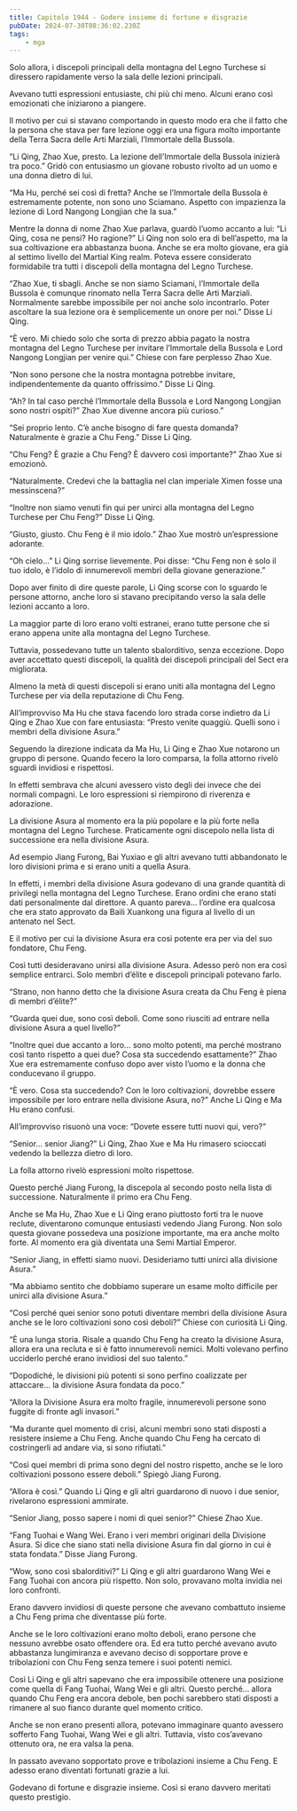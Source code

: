 ```yaml
---
title: Capitolo 1944 - Godere insieme di fortune e disgrazie
pubDate: 2024-07-30T08:36:02.230Z
tags:
    - mga
---
```


Solo allora, i discepoli principali della montagna del Legno Turchese si diressero rapidamente verso la sala delle lezioni principali.

Avevano tutti espressioni entusiaste, chi più chi meno. Alcuni erano così emozionati che iniziarono a piangere.

Il motivo per cui si stavano comportando in questo modo era che il fatto che la persona che stava per fare lezione oggi era una figura molto importante della Terra Sacra delle Arti Marziali, l’Immortale della Bussola.

“Li Qing, Zhao Xue, presto. La lezione dell’Immortale della Bussola inizierà tra poco.” Gridò con entusiasmo un giovane robusto rivolto ad un uomo e una donna dietro di lui.

“Ma Hu, perché sei così di fretta? Anche se l’Immortale della Bussola è estremamente potente, non sono uno Sciamano. Aspetto con impazienza la lezione di Lord Nangong Longjian che la sua.”

Mentre la donna di nome Zhao Xue parlava, guardò l’uomo accanto a lui: “Li Qing, cosa ne pensi? Ho ragione?” Li Qing non solo era di bell’aspetto, ma la sua coltivazione era abbastanza buona. Anche se era molto giovane, era già al settimo livello del Martial King realm. Poteva essere considerato formidabile tra tutti i discepoli della montagna del Legno Turchese.

“Zhao Xue, ti sbagli. Anche se non siamo Sciamani, l’Immortale della Bussola è comunque rinomato nella Terra Sacra delle Arti Marziali. Normalmente sarebbe impossibile per noi anche solo incontrarlo. Poter ascoltare la sua lezione ora è semplicemente un onore per noi.” Disse Li Qing.

“È vero. Mi chiedo solo che sorta di prezzo abbia pagato la nostra montagna del Legno Turchese per invitare l’Immortale della Bussola e Lord Nangong Longjian per venire qui.” Chiese con fare perplesso Zhao Xue.

“Non sono persone che la nostra montagna potrebbe invitare, indipendentemente da quanto offrissimo.” Disse Li Qing.

“Ah? In tal caso perché l’Immortale della Bussola e Lord Nangong Longjian sono nostri ospiti?” Zhao Xue divenne ancora più curioso.”

“Sei proprio lento. C’è anche bisogno di fare questa domanda? Naturalmente è grazie a Chu Feng.” Disse Li Qing.

“Chu Feng? È grazie a Chu Feng? È davvero così importante?” Zhao Xue si emozionò.

“Naturalmente. Credevi che la battaglia nel clan imperiale Ximen fosse una messinscena?”

“Inoltre non siamo venuti fin qui per unirci alla montagna del Legno Turchese per Chu Feng?” Disse Li Qing.

“Giusto, giusto. Chu Feng è il mio idolo.” Zhao Xue mostrò un’espressione adorante.

“Oh cielo…” Li Qing sorrise lievemente. Poi disse: “Chu Feng non è solo il tuo idolo, è l’idolo di innumerevoli membri della giovane generazione.”

Dopo aver finito di dire queste parole, Li Qing scorse con lo sguardo le persone attorno, anche loro si stavano precipitando verso la sala delle lezioni accanto a loro.

La maggior parte di loro erano volti estranei, erano tutte persone che si erano appena unite alla montagna del Legno Turchese.

Tuttavia, possedevano tutte un talento sbalorditivo, senza eccezione. Dopo aver accettato questi discepoli, la qualità dei discepoli principali del Sect era migliorata.

Almeno la metà di questi discepoli si erano uniti alla montagna del Legno Turchese per via della reputazione di Chu Feng.

All’improvviso Ma Hu che stava facendo loro strada corse indietro da Li Qing e Zhao Xue con fare entusiasta: “Presto venite quaggiù. Quelli sono i membri della divisione Asura.”

Seguendo la direzione indicata da Ma Hu, Li Qing e Zhao Xue notarono un gruppo di persone. Quando fecero la loro comparsa, la folla attorno rivelò sguardi invidiosi e rispettosi.

In effetti sembrava che alcuni avessero visto degli dei invece che dei normali compagni. Le loro espressioni si riempirono di riverenza e adorazione.

La divisione Asura al momento era la più popolare e la più forte nella montagna del Legno Turchese. Praticamente ogni discepolo nella lista di successione era nella divisione Asura.

Ad esempio Jiang Furong, Bai Yuxiao e gli altri avevano tutti abbandonato le loro divisioni prima e si erano uniti a quella Asura.

In effetti, i membri della divisione Asura godevano di una grande quantità di privilegi nella montagna del Legno Turchese. Erano ordini che erano stati dati personalmente dal direttore. A quanto pareva… l’ordine era qualcosa che era stato approvato da Baili Xuankong una figura al livello di un antenato nel Sect.

E il motivo per cui la divisione Asura era così potente era per via del suo fondatore, Chu Feng.

Così tutti desideravano unirsi alla divisione Asura. Adesso però non era così semplice entrarci. Solo membri d’élite e discepoli principali potevano farlo.

“Strano, non hanno detto che la divisione Asura creata da Chu Feng è piena di membri d’élite?”

“Guarda quei due, sono così deboli. Come sono riusciti ad entrare nella divisione Asura a quel livello?”

“Inoltre quei due accanto a loro… sono molto potenti, ma perché mostrano così tanto rispetto a quei due? Cosa sta succedendo esattamente?” Zhao Xue era estremamente confuso dopo aver visto l’uomo e la donna che conducevano il gruppo.

“È vero. Cosa sta succedendo? Con le loro coltivazioni, dovrebbe essere impossibile per loro entrare nella divisione Asura, no?” Anche Li Qing e Ma Hu erano confusi.

All’improvviso risuonò una voce: “Dovete essere tutti nuovi qui, vero?”

“Senior… senior Jiang?” Li Qing, Zhao Xue e Ma Hu rimasero scioccati vedendo la bellezza dietro di loro.

La folla attorno rivelò espressioni molto rispettose.

Questo perché Jiang Furong, la discepola al secondo posto nella lista di successione. Naturalmente il primo era Chu Feng.

Anche se Ma Hu, Zhao Xue e Li Qing erano piuttosto forti tra le nuove reclute, diventarono comunque entusiasti vedendo Jiang Furong. Non solo questa giovane possedeva una posizione importante, ma era anche molto forte. Al momento era già diventata una Semi Martial Emperor.

“Senior Jiang, in effetti siamo nuovi. Desideriamo tutti unirci alla divisione Asura.”

“Ma abbiamo sentito che dobbiamo superare un esame molto difficile per unirci alla divisione Asura.”

“Così perché quei senior sono potuti diventare membri della divisione Asura anche se le loro coltivazioni sono così deboli?” Chiese con curiosità Li Qing.

“È una lunga storia. Risale a quando Chu Feng ha creato la divisione Asura, allora era una recluta e si è fatto innumerevoli nemici. Molti volevano perfino ucciderlo perché erano invidiosi del suo talento.”

“Dopodiché, le divisioni più potenti si sono perfino coalizzate per attaccare… la divisione Asura fondata da poco.”

“Allora la Divisione Asura era molto fragile, innumerevoli persone sono fuggite di fronte agli invasori.”

“Ma durante quel momento di crisi, alcuni membri sono stati disposti a resistere insieme a Chu Feng. Anche quando Chu Feng ha cercato di costringerli ad andare via, si sono rifiutati.”

“Così quei membri di prima sono degni del nostro rispetto, anche se le loro coltivazioni possono essere deboli.” Spiegò Jiang Furong.

“Allora è così.” Quando Li Qing e gli altri guardarono di nuovo i due senior, rivelarono espressioni ammirate.

“Senior Jiang, posso sapere i nomi di quei senior?” Chiese Zhao Xue.

“Fang Tuohai e Wang Wei. Erano i veri membri originari della Divisione Asura. Si dice che siano stati nella divisione Asura fin dal giorno in cui è stata fondata.” Disse Jiang Furong.

“Wow, sono così sbalorditivi?” Li Qing e gli altri guardarono Wang Wei e Fang Tuohai con ancora più rispetto. Non solo, provavano molta invidia nei loro confronti.

Erano davvero invidiosi di queste persone che avevano combattuto insieme a Chu Feng prima che diventasse più forte.

Anche se le loro coltivazioni erano molto deboli, erano persone che nessuno avrebbe osato offendere ora. Ed era tutto perché avevano avuto abbastanza lungimiranza e avevano deciso di sopportare prove e tribolazioni con Chu Feng senza temere i suoi potenti nemici.

Così Li Qing e gli altri sapevano che era impossibile ottenere una posizione come quella di Fang Tuohai, Wang Wei e gli altri. Questo perché… allora quando Chu Feng era ancora debole, ben pochi sarebbero stati disposti a rimanere al suo fianco durante quel momento critico.

Anche se non erano presenti allora, potevano immaginare quanto avessero sofferto Fang Tuohai, Wang Wei e gli altri. Tuttavia, visto cos’avevano ottenuto ora, ne era valsa la pena.

In passato avevano sopportato prove e tribolazioni insieme a Chu Feng. E adesso erano diventati fortunati grazie a lui.

Godevano di fortune e disgrazie insieme. Così si erano davvero meritati questo prestigio.



